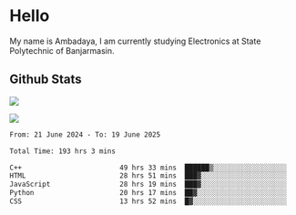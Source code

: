 # Hello

My name is Ambadaya, I am currently studying Electronics at State Polytechnic of Banjarmasin.

## Github Stats
![](https://komarev.com/ghpvc/?username=vorkey&color=41B883&style=for-the-badge)

![](https://readme-stat-vorkey.vercel.app/api/top-langs/?username=vorkey&theme=vue-dark&count_private=true&langs_count=6&size_weight=0.75&count_weight=0.25&layout=compact)

<!-- 
- 👯 I’m looking to collaborate on ... 
- 🤔 I’m looking for help with ...
- 💬 Ask me about ...
- 📫 How to reach me: ...
- 😄 Pronouns: ...
- ⚡ Fun fact: ... -->

<!--START_SECTION:waka-->

```txt
From: 21 June 2024 - To: 19 June 2025

Total Time: 193 hrs 3 mins

C++                        49 hrs 33 mins  ██████▒░░░░░░░░░░░░░░░░░░   25.34 %
HTML                       28 hrs 51 mins  ███▓░░░░░░░░░░░░░░░░░░░░░   14.75 %
JavaScript                 28 hrs 19 mins  ███▓░░░░░░░░░░░░░░░░░░░░░   14.48 %
Python                     20 hrs 17 mins  ██▓░░░░░░░░░░░░░░░░░░░░░░   10.37 %
CSS                        13 hrs 52 mins  █▓░░░░░░░░░░░░░░░░░░░░░░░   07.09 %
```

<!--END_SECTION:waka-->
